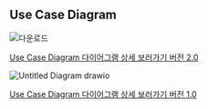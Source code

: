 
## Use Case Diagram


![다운로드](https://user-images.githubusercontent.com/35983608/175808999-cf2a1621-9e7a-49c0-a70e-1ccc4bc413d3.png)

[Use Case Diagram 다이어그램 상세 보러가기 버전 2.0 ](https://app.diagrams.net/?lightbox=1&highlight=0000ff&edit=_blank&layers=1&nav=1#R7Vldc%2BI2FP01egxjS%2F58tA3dTiedzTS70%2FapI7ACboxFjAjQX98rWcKfBBJgu502L5GOpCvrnHuvrwwiyXL3qaSrxc88ZTnCVrpDZIwwxoHjwD%2BJ7CvEdrFG5mWWaqwGHrO%2FmAYtjW6ylK1bEwXnuchWbXDGi4LNRAujZcm37WlPPG%2FvuqJz1gMeZzQ36Mit8V%2BzVCw0bnthPfAjy%2BYLvXmAvWpgSmfP85JvCr1jwQtWjSypMaNPuV7QlG8bEJkgkpSci6q13CUsl8wazsw6sTcPiki8EMscOjY01fAPRxbb5yyGc5WsEM3tjtn78ry7Z16ycsbxH9sv1nJFUnoXVFZeab4xm0wSFGAUJbIRRigKVWOCwv5pgJCVbG6WeTQTvISnemWlyECYezpl%2BQNfZyLjBUyZciH4EibkciA%2BkJ7wXK4Da%2BRJ%2FTVsRHk2l2sFX7WPzjcizwqWHLzJAvCJF0J7pu0P8qMZlebZrgFpvj4xvmSi3MOUQ2ToM5u4MBxsaxdzNbRoOJdNNEi1X88PpmuBoKE1eodeLumJwFIIBd3lpVjwOS9oPqnRWBHNUs1TPeeeS2IVo38yIfaaPboR%2FJSrGefkm3LG3nhekyDkQ77JeMlyKrLXdpQP0aeXPvAMnuWgFLHcllLE6yggaDlnQq%2FqiHB4jI%2FrYs7ZCaRwjGIIpBjFFgoDNIlQ7CBwKkAiz8RYFVpeDtTG0xJac3Hg%2FD8cbH5wZrC5Nws2718WbPifCbYw%2BMbBhoffWhEKIMbGKKii7v9ge8eb7RBFJ6MtvFG02U5P1a9rKMWshKp%2F44zOS7rsSQUnlhKuRcmfmSFdVXHAXJbnHahBdoNXqHd1Xxu2B9RaZmmqYpxqYAYCsPI6irhhWxHS18N27QFFnFulP0wGwgyCCqNAxVIQozBR8ZYMFYewA5T%2Fkq7tIhPscUVV8trCFeSoDNdyb8%2FqkjnE5gCZ4c3I9Ppk6jQkz9%2BiznvZcDNwt1bMRDDBDla7erBOXTqZHQDId1IRosQKZAbUU%2BDBp91lgFX7H0mEH1LRvY6KttWR0XH6MmJrKEvhm%2Bno30rHgdDq63cbrdqJ7wbCDWWzbyycNxSAXQKLNJJfIwbfFkBHuf9Nv5JV53fZGbmmO941B8d73TvKZ1UlnZGAT9ZzJ97ZBru07HOPJFVjoipQe2Vfz5Bnd7zDdtuGblw%2FhgP14xuuMMvpep3NOt6wy4R0hjtrZKm3lgS0Q4SmX3uE7OwbnQdWZnAMWTy87SQni36TkL4TJ7EtBxixiO94RNY0Dun4jDMinu8SF8OwTcjHPMh3%2FJHzsRs%2FqEr3jWkrOWF9%2FEAh7m%2FV%2FtIGjcrodZ10oPp6r5Ne4FXed%2BZVHsSVhV3sEtsLHdzSw%2FWtETgT9rDnBo7fsX6%2BT3XSm3%2BpQ12Qt56fPufT9IW%2Ffp3RX35iU%2F7y%2BvkuvLj0AGc4r4SE%2BtFFka2qe0d%2BvYKiEjwycvRXLVmUVDfrCEWBGrXVJaACbVO%2B%2BLKC0R%2FCAjU6lpZDBUa%2BsaO2g%2Fu7LF0jFDo12HmGyrIcjSQSqGmRJWdWluXn6ljWT0GgG5EzuqQA1tfLRlSde9Ps3RKP3ieHyrX2d6QrFGW489IduO%2FjK1Vk0K1%2FFam8v%2F7hiUz%2BBg%3D%3D)

![Untitled Diagram drawio](https://user-images.githubusercontent.com/35983608/175808971-716d7c94-df4b-42f1-8a3b-a720cf068609.png)

[Use Case Diagram 다이어그램 상세 보러가기 버전 1.0 ](https://viewer.diagrams.net/?tags=%7B%7D&highlight=0000ff&edit=_blank&layers=1&nav=1#R7V1de5s4Fv41XNYPkviQLrGTznS23cluOs%2B0e7MPtonNBBsXkyaZXz8SSNhIso0xX26Tm4AAIc77HunoHOnYQJPVyy%2BJv1l%2BiudBZEBz%2FmKgGwNCaCJA%2F7GS17wEmJjkJYsknPOyXcF9%2BHcgbuSlT%2BE82JZuTOM4SsNNuXAWr9fBLC2V%2BUkSP5dve4ij8ls3%2FiJQCu5nfiRKR%2Fau%2FM9wni55OXDI7sKvQbhY8pdj6OQXpv7scZHET2v%2BxnW8DvIrK19Uw79yu%2FTn8fNeEbo10CSJ4zQ%2FWr1MgohJVshMPJe%2BioYaaLxMVxE9AfQwu%2Fz%2BwMOgysP0u5Jgne6%2F7lB9nx9fPgbOZGPdjP%2F%2F%2FNlcbdDcf4fzWr770ZN4ye3EwNDwJuyAeIZHsoNbg6hfQwWyYYdPq8ibpXFCW%2FU9SNKQAvPRnwbRXbwN0zBe01umcZrGK3pDxC6MC6FP4og9R2tDD9nfXh1eFC7Ys2m8KX96%2FJRG4TqYFGwyaeFDvE45M4GrlQ%2BXKKs%2BeNkr4vL6JYhXQZq80luEZmD%2BzUIvhAyedxSzedFyj1wA8UKf83pRVL0DiB5wjM7Ay0YKCMGcqgI%2FjZN0GS%2FitR%2Fd7krHmaCDOZfT7p6PMRNsJtG%2FgjR95dLzn9L4FNUEOeOnZBYcaa%2FoIFgjj0o8CSI%2FDb%2BXtVwnPv7oXRzSthRIIdMuIYUcCYHUTxZByp%2BSQCiaUR8X8Z2SIpEbY0wVaWyMTYNg49YzxpZBSUVLPEfoWK5aTkRFO54m9GiRFjL%2FiZXNxRWVzW5N2ZwrUzbYj7IR3LGyQf2o5RmY6tiNgXOte1O2M0a2QotOahtpSdsA0qPqGDiDDtsGoTU7%2ForJbD3dbjJR5PgCdo0h7hpjLHpezBpE%2BUCtmLwKMmbos9vMjBgZH2i9MD92WTmtDb83COGFeJzVnLHLszJ25e2QCPO8DNPgfuNnCvpMzewyrv52k%2BP5EL6wzkHBNDvn1YEmAC5sc46whW0FYIB1CMva3BzCloLwH1tqbJsTP%2Ft3E%2FqLxF8psqWfzJR0mybxYyDUKrPTqdzCKJKK9sS%2BJ2VoKVJW9XEVzudZL%2B7zghlFIEia0TmblBFBqsYBG2gQsdoCxO1lgKMSTF6%2FsOfprI2ffuXVZSc3L6Wz1%2BJs7rG54g5pWvI%2BZJ%2BcXb9g4ORyyMetCn1UcyPsZQrlaLrMKv2dDHoU0Zk6k%2BiJbqyFkciRjQmNVlgapXBbUwq3Z6WAQ9EK90q1wtUaEtJc7IThMCANARiUVcSFGh0huqG8tZED6B1HxM56nszgHqtGUr%2F9jGQPaQzebjsaQLQy9CgZb7ID1xCm2EBlaLt9y1Bowr4M5SkCs%2BghmwsymZqMo6wTQKxEmU0MWNiOxh%2FSsbCBKmwq07GXWRlirgRNzdR7yIIlZt%2BCBaIr6NbmmPvbZfY8yGZXfpJKlkRWtmdL7Nka0yiePZaMjct8VxBWNDZErGogxoZod0knKP1zr8UN622uUScA6L%2B30fmDqBCh8AflnpkbdqqJTQ1pTgN1BpvOu0ZaE6Zmpsi9oOz7S6Jzvj3F4sK7bSYZj94A8OZld3HnOeW%2B1KKADbcUEZSBhTMTJr%2BFNnwqP0bL8vcf8MPWQtFuyO42JaWAGp2Aps7uhq3hqJnbNIOjRrVU%2FNrBqmnfpwJc0XH1CJxuwuQxMxTvGaaK6XpVgwbWdXPdjhn6KRXls2dycdODqxuNSe%2BDMdKb%2FlLITSvYXdTtejwuSDGHgAaBjl0upsZx2%2F4koZF5QWmmEbyE6Ze948zLmYcC6NnOzclOdl5OfcygcJ0e8I4eJMPpCQnvSk57P%2FmQ3HbUHThWmZQOtMt15N%2BkhN3Vmgq%2Fjei4K66WoSD7r3u3bdgN2yNNxkI4xcJC7so82DT5CdG0nebkjWh49Y5m%2FjDcQFiLKjkyTVJSS%2BScUEx6chckIYWAxUkvVbrKIYe%2BlA6hakrXFDWFZpYMfpmqSghIS7ISxXaMO7fnPI2NUxGbE0tNRNmFENpQGsvl9WJVu00kxe9Bx2sMHd0cfthUgFUjg%2F1QQbGXq1LBkRbXQGB3SwWdG2DYVBARw4FSoVgedS4VlFU9TsdU0DgWhk4FMmgqFN7bS3sFi1SjwmGzunGyaPwjAyeLAGegZHHlnr8uWZyKQ0h3ZHGvz%2FSEAxtkpMkDtuuS5ZCntaNBxtW4%2F4ZOhapx4n6oQCrOI09ToWN7w4XXR4WB2RsSFQqn2MVcIPLUtm0u2EPjwkAgtuT4gbKGvy7EoOupJjlP32eRv92GMwlm7l58Z47MLEaz5%2FYn4ry6f7FgDWiINZX9khK9KntA%2BuIhMC0qchO5loPYTNVCJTIh0xohx7WRDellgFA9jrqWO7Lq7b89N6JAZA9OedN7O%2BEBolmJdK4KXMC9YblTgelQTTPpRMhGwCEWLOFhu2z%2FAoAOdGxsuVLtlQnlSChX3GDa3dyISkHDCb56g6%2BW2T8L17PoiaXIEKWL0j36BTV831spGFttC5yyfe3gRjddcL0c2Gp9tU5htQi3iWYZCdQQurW1OkC3u%2BEN3HrgOtL2Ls2WgW7BPbZl4A3cs8AFckRMv9CuHXSD6HP429dPs6fp3%2FN%2Fxx%2FCL5M%2FQ6q66sh8lWtkdksDXIzLZi6hFsGpPYH0rHJUfjDBdlf2kdSN1ALi1psYn73ARene7GbtUT3JNebndZN8n%2BC1l3QNlsfYtkbi3eev1XJOV9YUmy0Tyu863jj1AfP4A1iageJO9KWXpFnN68tB5ndNaBeaI7OmswBgKfCFzZb6ZoSUVh9vmfyAaFm75LR%2BDHIecOVef2cukcIRqxfO78ntEzU1RnwCtS86THzpAaHv7RL%2FR1nOvpe5g8CyqW5a%2BIQC%2FCCmuiXvXKyuFdIc0r7Y16d%2FEUb6Fh9qmHy%2FaNfhcc09%2BkBLSvTmhjQacma4UmjB1SQI6daXod3r%2BYZtA9hizXauTrHVpdJ4w7YetnZ5Skl6xxa%2BYdsUtvLEU5OqpVtse0kO13yilpJ%2FeZg2a%2BXQeOPGLZBzp9p1V4QDInnvXNCOdQuAnJrLPLHRkjjo2APtmKu6LAhvXWO9rlFiluWo%2BX277Rp1ewvesK2FLZF0k5DOsH18%2BD2azr%2FF3%2F%2BY%2Bf%2F9LZjG377%2F%2Fq6d5d%2FtRXoqJwnrZs2UsnMU1o5sInnxMGoptGnJGeJhw%2F4MLdF0pvM5RMu7A%2FELQJKlY7qkbOq4jjUIU6c3Xsqb2%2BuuUlaDOvIv4DTESmX7VTk9hMYuklNdoFNuPHl%2FRcO%2BcC3ttUPnWVm9KB%2BrZWfLkvR6IEvaY%2FEfPKDDjWfxVDxMy%2FNEPZ7h4ewqqJC9x%2BTJDvM0q%2BygSH%2BYVYI9g1gG%2F6EFpQF5tbCcq5znas0qYb9CNWZ5nDDmB541uiSx3DAsiQaMBXlBtDpBtnWmQiOZzvS2QnPbBkd2ee0TGJngJ%2B%2BxpRgiqdtjQyVHntnSkn0LyS8yj3fBsrO2SL51uM925Ccajtzf339zF%2FBfH6Lxh%2Bfpf7462%2F%2FdrXRGMcuGDLKMflla0uZ%2FakHpFzSsPthVyHuJkGa1Zmtp5bQivNTcu2z%2FmOJwqiDKfnaZo7qJSujMcUT2%2Fuzj1Ta3l0wL93n7aFS4dYPn9YDoykNuZRBPZTBqGTb1Z5u6gK2C%2Fxf3OhTLOtoUvMosrGV4L93Ee2Vaqey%2Bro2bvMy3vXxgWtwuTQd2XbjJvgoiR1LqwkYquiqagu281F3xJljLEUApMnjnp3Sms85KoIkULxhUsNb9QlSVDrnibKkvirjyJmR5KVl1d5a86FNe3tbUdmZ5zVjZ2aRbPy89UHZntTTR0Y0QP2tk56IZGHCxHvAWIjv0dPfT9DkV6CcvP8XzgN3xDw%3D%3D)
